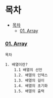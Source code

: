 # 목차
- [목차](#목차)
    - [01. Array](#01-array)


### [01. Array](01.array.md)
```
목차

1. 배열이란?
    1.1 배열의 선언
    1.2. 배열의 인덱스
    1.3. 배열의 길이
    1.4. 배열의 초기화
    1.5. 배열의 출력
```